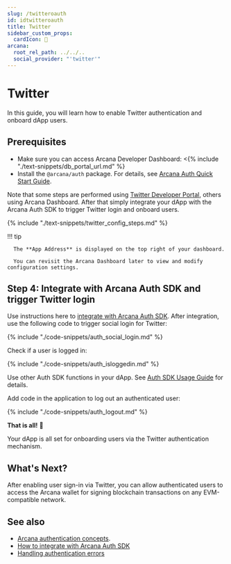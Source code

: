 ```yaml
---
slug: /twitteroauth
id: idtwitteroauth
title: Twitter
sidebar_custom_props:
  cardIcon: 🤝
arcana:
  root_rel_path: ../../..
  social_provider: "'twitter'"
---
```


# Twitter

In this guide, you will learn how to enable Twitter authentication and onboard dApp users.

## Prerequisites

* Make sure you can access Arcana Developer Dashboard: <{% include "./text-snippets/db_portal_url.md" %}
* Install the `@arcana/auth` package. For details, see [Arcana Auth Quick Start Guide]({{page.meta.arcana.root_rel_path}}/walletsdk/wallet_qs.md).

Note that some steps are performed using [Twitter Developer Portal](https://developer.twitter.com/en/apps), others using Arcana Dashboard. After that simply integrate your dApp with the Arcana Auth SDK to trigger Twitter login and onboard users.

{% include "./text-snippets/twitter_config_steps.md" %}

!!! tip

      The **App Address** is displayed on the top right of your dashboard.

      You can revisit the Arcana Dashboard later to view and modify configuration settings. 

## Step 4: Integrate with Arcana Auth SDK and trigger Twitter login

Use instructions here to [integrate with Arcana Auth SDK]({{page.meta.arcana.root_rel_path}}/howto/integrate_auth/index.md). After integration, use the following code to trigger social login for Twitter:

{% include "./code-snippets/auth_social_login.md" %}

Check if a user is logged in:

{% include "./code-snippets/auth_isloggedin.md" %}

Use other Auth SDK functions in your dApp. See [Auth SDK Usage Guide]({{page.meta.arcana.root_rel_path}}/walletsdk/wallet_usage.md) for details.

Add code in the application to log out an authenticated user:

{% include "./code-snippets/auth_logout.md" %}

**That is all!**  :tada:

Your dApp is all set for onboarding users via the Twitter authentication mechanism.

## What's Next?

After enabling user sign-in via Twitter, you can allow authenticated users to access the Arcana wallet for signing blockchain transactions on any EVM-compatible network.

## See also

* [Arcana authentication concepts]({{page.meta.arcana.root_rel_path}}/concepts/authtype/arcanaauth.md).
* [How to integrate with Arcana Auth SDK]({{page.meta.arcana.root_rel_path}}/howto/integrate_auth/index.md)
* [Handling authentication errors]({{page.meta.arcana.root_rel_path}}/walletsdk/wallet_err.md)
